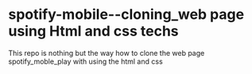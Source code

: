    # spotify-mobile--cloning_web page using Html and css techs
This repo is nothing but the way how to clone the web page spotify_moble_play with using the html and css 
